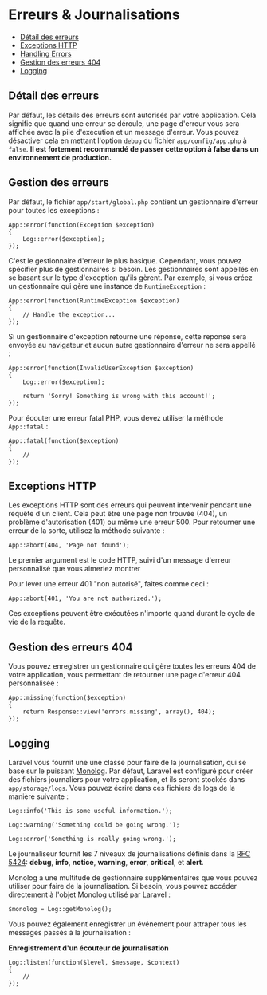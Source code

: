 # Erreurs & Journalisations

- [Détail des erreurs](#error-detail)
- [Exceptions HTTP](#http-exceptions)
- [Handling Errors](#handling-errors)
- [Gestion des erreurs 404](#handling-404-errors)
- [Logging](#logging)

<a name="error-detail"></a>
## Détail des erreurs

Par défaut, les détails des erreurs sont autorisés par votre application. Cela signifie que quand une erreur se déroule, une page d'erreur vous sera affichée avec la pile d'execution et un message d'erreur. Vous pouvez désactiver cela en mettant l'option `debug` du fichier `app/config/app.php` à `false`. **Il est fortement recommandé de passer cette option à false dans un environnement de production.**

## Gestion des erreurs

Par défaut, le fichier `app/start/global.php` contient un gestionnaire d'erreur pour toutes les exceptions :

    App::error(function(Exception $exception)
    {
        Log::error($exception);
    });

C'est le gestionnaire d'erreur le plus basique. Cependant, vous pouvez spécifier plus de gestionnaires si besoin. Les gestionnaires sont appellés en se basant sur le type d'exception qu'ils gèrent. Par exemple, si vous créez un gestionnaire qui gère une instance de `RuntimeException` :

    App::error(function(RuntimeException $exception)
    {
        // Handle the exception...
    });

Si un gestionnaire d'exception retourne une réponse, cette reponse sera envoyée au navigateur et aucun autre gestionnaire d'erreur ne sera appellé :

    App::error(function(InvalidUserException $exception)
    {
        Log::error($exception);

        return 'Sorry! Something is wrong with this account!';
    });

Pour écouter une erreur fatal PHP, vous devez utiliser la méthode `App::fatal` :

    App::fatal(function($exception)
    {
        //
    });

<a name="http-exceptions"></a>
## Exceptions HTTP

Les exceptions HTTP sont des erreurs qui peuvent intervenir pendant une requête d'un client. Cela peut être une page non trouvée (404), un problème d'autorisation (401) ou même une erreur 500. Pour retourner une erreur de la sorte, utilisez la méthode suivante :

    App::abort(404, 'Page not found');

Le premier argument est le code HTTP, suivi d'un message d'erreur personnalisé que vous aimeriez montrer

Pour lever une erreur 401 "non autorisé", faites comme ceci :

    App::abort(401, 'You are not authorized.');

Ces exceptions peuvent être exécutées n'importe quand durant le cycle de vie de la requête.

<a name="handling-404-errors"></a>
## Gestion des erreurs 404

Vous pouvez enregistrer un gestionnaire qui gère toutes les erreurs 404 de votre application, vous permettant de retourner une page d'erreur 404 personnalisée :

    App::missing(function($exception)
    {
        return Response::view('errors.missing', array(), 404);
    });

<a name="logging"></a>
## Logging

Laravel vous fournit une une classe pour faire de la journalisation, qui se base sur le puissant [Monolog](http://github.com/seldaek/monolog). Par défaut, Laravel est configuré pour créer des fichiers journaliers pour votre application, et ils seront stockés dans `app/storage/logs`. Vous pouvez écrire dans ces fichiers de logs de la manière suivante :

    Log::info('This is some useful information.');

    Log::warning('Something could be going wrong.');

    Log::error('Something is really going wrong.');

Le journaliseur fournit les 7 niveaux de journalisations définis dans la [RFC 5424](http://tools.ietf.org/html/rfc5424): **debug**, **info**, **notice**, **warning**, **error**, **critical**, et **alert**.

Monolog a une multitude de gestionnaire supplémentaires que vous pouvez utiliser pour faire de la journalisation. Si besoin, vous pouvez accéder directement à l'objet Monolog utilisé par Laravel :

    $monolog = Log::getMonolog();

Vous pouvez également enregistrer un événement pour attraper tous les messages passés à la journalisation :

**Enregistrement d'un écouteur de journalisation**

    Log::listen(function($level, $message, $context)
    {
        //
    });